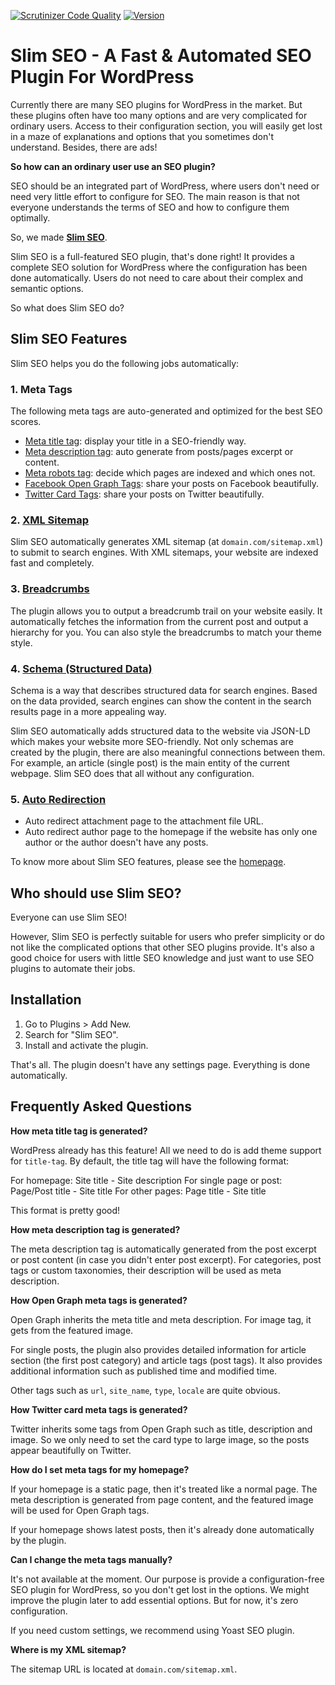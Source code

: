 [![Scrutinizer Code Quality](https://scrutinizer-ci.com/g/elightup/slim-seo/badges/quality-score.png?b=master)](https://scrutinizer-ci.com/g/elightup/slim-seo/?branch=master)
[![Version](https://img.shields.io/wordpress/plugin/v/slim-seo.svg)](https://wpslimseo.com)

# Slim SEO - A Fast & Automated SEO Plugin For WordPress

Currently there are many SEO plugins for WordPress in the market. But these plugins often have too many options and are very complicated for ordinary users. Access to their configuration section, you will easily get lost in a maze of explanations and options that you sometimes don't understand. Besides, there are ads!

**So how can an ordinary user use an SEO plugin?**

SEO should be an integrated part of WordPress, where users don't need or need very little effort to configure for SEO. The main reason is that not everyone understands the terms of SEO and how to configure them optimally.

So, we made [**Slim SEO**](https://wpslimseo.com).

Slim SEO is a full-featured SEO plugin, that's done right! It provides a complete SEO solution for WordPress where the configuration has been done automatically. Users do not need to care about their complex and semantic options.

So what does Slim SEO do?

## Slim SEO Features

Slim SEO helps you do the following jobs automatically:

### 1. Meta Tags

The following meta tags are auto-generated and optimized for the best SEO scores.

- [Meta title tag](https://wpslimseo.com/docs/meta-title-tag/): display your title in a SEO-friendly way.
- [Meta description tag](https://wpslimseo.com/docs/meta-description-tag/): auto generate from posts/pages excerpt or content.
- [Meta robots tag](https://wpslimseo.com/docs/meta-robots-tag/): decide which pages are indexed and which ones not.
- [Facebook Open Graph Tags](https://wpslimseo.com/docs/facebook-open-graph-tags/): share your posts on Facebook beautifully.
- [Twitter Card Tags](https://wpslimseo.com/docs/twitter-card-tags/): share your posts on Twitter beautifully.

### 2. [XML Sitemap](https://wpslimseo.com/docs/xml-sitemap/)

Slim SEO automatically generates XML sitemap (at `domain.com/sitemap.xml`) to submit to search engines. With XML sitemaps, your website are indexed fast and completely.

### 3. [Breadcrumbs](https://wpslimseo.com/docs/breadcrumbs/)

The plugin allows you to output a breadcrumb trail on your website easily. It automatically fetches the information from the current post and output a hierarchy for you. You can also style the breadcrumbs to match your theme style.

### 4. [Schema (Structured Data)](https://wpslimseo.com/docs/schema/)

Schema is a way that describes structured data for search engines. Based on the data provided, search engines can show the content in the search results page in a more appealing way.

Slim SEO automatically adds structured data to the website via JSON-LD which makes your website more SEO-friendly. Not only schemas are created by the plugin, there are also meaningful connections between them. For example, an article (single post) is the main entity of the current webpage. Slim SEO does that all without any configuration.

### 5. [Auto Redirection](https://wpslimseo.com/docs/auto-redirection/)

- Auto redirect attachment page to the attachment file URL.
- Auto redirect author page to the homepage if the website has only one author or the author doesn't have any posts.

To know more about Slim SEO features, please see the [homepage](https://wpslimseo.com).

## Who should use Slim SEO?

Everyone can use Slim SEO!

However, Slim SEO is perfectly suitable for users who prefer simplicity or do not like the complicated options that other SEO plugins provide. It's also a good choice for users with little SEO knowledge and just want to use SEO plugins to automate their jobs.

## Installation

1. Go to Plugins > Add New.
2. Search for "Slim SEO".
3. Install and activate the plugin.

That's all. The plugin doesn't have any settings page. Everything is done automatically.

## Frequently Asked Questions

**How meta title tag is generated?**

WordPress already has this feature! All we need to do is add theme support for `title-tag`. By default, the title tag will have the following format:

For homepage: Site title - Site description
For single page or post: Page/Post title - Site title
For other pages: Page title - Site title

This format is pretty good!

**How meta description tag is generated?**

The meta description tag is automatically generated from the post excerpt or post content (in case you didn't enter post excerpt). For categories, post tags or custom taxonomies, their description will be used as meta description.

**How Open Graph meta tags is generated?**

Open Graph inherits the meta title and meta description. For image tag, it gets from the featured image.

For single posts, the plugin also provides detailed information for article section (the first post category) and article tags (post tags). It also provides additional information such as published time and modified time.

Other tags such as `url`, `site_name`, `type`, `locale` are quite obvious.

**How Twitter card meta tags is generated?**

Twitter inherits some tags from Open Graph such as title, description and image. So we only need to set the card type to large image, so the posts appear beautifully on Twitter.

**How do I set meta tags for my homepage?**

If your homepage is a static page, then it's treated like a normal page. The meta description is generated from page content, and the featured image will be used for Open Graph tags.

If your homepage shows latest posts, then it's already done automatically by the plugin.

**Can I change the meta tags manually?**

It's not available at the moment. Our purpose is provide a configuration-free SEO plugin for WordPress, so you don't get lost in the options. We might improve the plugin later to add essential options. But for now, it's zero configuration.

If you need custom settings, we recommend using Yoast SEO plugin.

**Where is my XML sitemap?**

The sitemap URL is located at `domain.com/sitemap.xml`.
